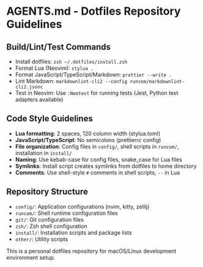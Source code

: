 # AGENTS.md - Dotfiles Repository Guidelines

## Build/Lint/Test Commands

- Install dotfiles: `zsh ~/.dotfiles/install.zsh`
- Format Lua (Neovim): `stylua .`
- Format JavaScript/TypeScript/Markdown: `prettier --write .`
- Lint Markdown: `markdownlint-cli2 --config runcom/markdownlint-cli2.jsonc`
- Test in Neovim: Use `:Neotest` for running tests (Jest, Python test adapters available)

## Code Style Guidelines

- **Lua formatting**: 2 spaces, 120 column width (stylua.toml)
- **JavaScript/TypeScript**: No semicolons (prettierrc config)
- **File organization**: Config files in `config/`, shell scripts in `runcom/`, installation in `install/`
- **Naming**: Use kebab-case for config files, snake_case for Lua files
- **Symlinks**: Install script creates symlinks from dotfiles to home directory
- **Comments**: Use shell-style `#` comments in shell scripts, `--` in Lua

## Repository Structure

- `config/`: Application configurations (nvim, kitty, zellij)
- `runcom/`: Shell runtime configuration files
- `git/`: Git configuration files
- `zsh/`: Zsh shell configuration
- `install/`: Installation scripts and package lists
- `other/`: Utility scripts

This is a personal dotfiles repository for macOS/Linux development environment setup.

